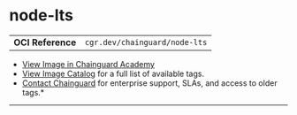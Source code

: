 <!--monopod:start-->
# node-lts
| | |
| - | - |
| **OCI Reference** | `cgr.dev/chainguard/node-lts` |


* [View Image in Chainguard Academy](https://edu.chainguard.dev/chainguard/chainguard-images/reference/node-lts/overview/)
* [View Image Catalog](https://console.enforce.dev/images/catalog) for a full list of available tags.
* [Contact Chainguard](https://www.chainguard.dev/chainguard-images) for enterprise support, SLAs, and access to older tags.*

---
<!--monopod:end-->
